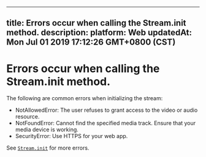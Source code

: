 
---
title: Errors occur when calling the Stream.init method.
description: 
platform: Web
updatedAt: Mon Jul 01 2019 17:12:26 GMT+0800 (CST)
---
# Errors occur when calling the Stream.init method.
The following are common errors when initializing the stream:

- NotAllowedError: The user refuses to grant access to the video or audio resource.
- NotFoundError: Cannot find the specified media track. Ensure that your media device is working.
- SecurityError: Use HTTPS for your web app.

See [`Stream.init`](https://docs.agora.io/en/Interactive%20Broadcast/API%20Reference/web/interfaces/agorartc.stream.html#init) for more errors.
